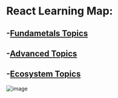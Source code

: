 # React Learning Map:
-[Fundametals Topics](https://github.com/Legabog/react-learning-map/tree/fundamental_topics)
-----
-[Advanced Topics](https://github.com/Legabog/react-learning-map/tree/advanced_topics)
-----
-[Ecosystem Topics](https://github.com/Legabog/react-learning-map/tree/ecosystem_topics)
-----

![image](https://user-images.githubusercontent.com/44378669/97071500-c9f7fa80-15e8-11eb-8de3-67e8ac81642f.png)
